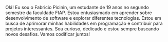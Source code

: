 Olá! Eu sou o Fabricio Picinin, um estudante de 19 anos no segundo semestre da faculdade FIAP. Estou entusiasmado em aprender sobre desenvolvimento de software e explorar diferentes tecnologias. Estou em busca de aprimorar minhas habilidades em programação e contribuir para projetos interessantes. Sou curioso, dedicado e estou sempre buscando novos desafios. Vamos codificar juntos!
